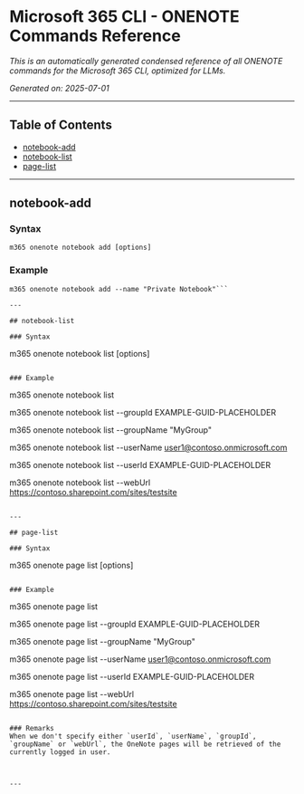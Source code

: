 <!-- DISCLAIMER: All secrets, passwords, and sensitive values in this document are examples only and not real credentials. -->
# Microsoft 365 CLI - ONENOTE Commands Reference

*This is an automatically generated condensed reference of all ONENOTE commands for the Microsoft 365 CLI, optimized for LLMs.*

*Generated on: 2025-07-01*

---

## Table of Contents

- [notebook-add](#notebook-add)
- [notebook-list](#notebook-list)
- [page-list](#page-list)

---

## notebook-add

### Syntax
```
m365 onenote notebook add [options]
```

### Example
```
m365 onenote notebook add --name "Private Notebook"```

---

## notebook-list

### Syntax
```
m365 onenote notebook list [options]
```

### Example
```
m365 onenote notebook list

m365 onenote notebook list --groupId EXAMPLE-GUID-PLACEHOLDER

m365 onenote notebook list --groupName "MyGroup"

m365 onenote notebook list --userName user1@contoso.onmicrosoft.com

m365 onenote notebook list --userId EXAMPLE-GUID-PLACEHOLDER

m365 onenote notebook list --webUrl https://contoso.sharepoint.com/sites/testsite

```

---

## page-list

### Syntax
```
m365 onenote page list [options]
```

### Example
```
m365 onenote page list

m365 onenote page list --groupId EXAMPLE-GUID-PLACEHOLDER

m365 onenote page list --groupName "MyGroup"

m365 onenote page list --userName user1@contoso.onmicrosoft.com

m365 onenote page list --userId EXAMPLE-GUID-PLACEHOLDER

m365 onenote page list --webUrl https://contoso.sharepoint.com/sites/testsite

```

### Remarks
When we don't specify either `userId`, `userName`, `groupId`, `groupName` or `webUrl`, the OneNote pages will be retrieved of the currently logged in user.



---
